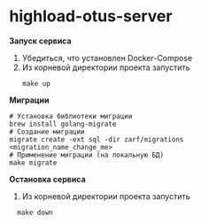 # highload-otus-server

**Запуск сервиса**
1. Убедиться, что установлен Docker-Compose
2. Из корневой директории проекта запустить 
   ```shell 
   make up
   ```

**Миграции**

```shell
# Установка библиотеки миграции
brew install golang-migrate
# Создание миграции
migrate create -ext sql -dir zarf/migrations <migration_name_change_me>
# Применение миграции (на локальную БД)
make migrate
```

**Остановка сервиса**
1. Из корневой директории проекта запустить
 ```shell 
   make down
 ```